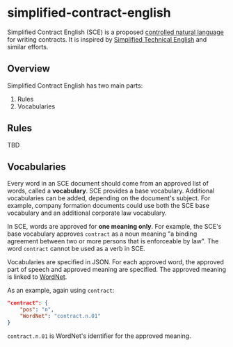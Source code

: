 # simplified-contract-english

Simplified Contract English (SCE) is a proposed [controlled natural language](https://en.wikipedia.org/wiki/Controlled_natural_language) for writing contracts. It is inspired by [Simplified Technical English](https://en.wikipedia.org/wiki/Simplified_Technical_English) and similar efforts.

## Overview

Simplified Contract English has two main parts:

1. Rules
2. Vocabularies

## Rules
TBD

## Vocabularies

Every word in an SCE document should come from an approved list of words, called a **vocabulary**. SCE provides a base vocabulary. Additional vocabularies can be added, depending on the document's subject. For example, company formation documents could use both the SCE base vocabulary and an additional corporate law vocabulary.

In SCE, words are approved for **one meaning only**. For example, the SCE's base vocabulary approves `contract` as a noun meaning "a binding agreement between two or more persons that is enforceable by law". The word `contract` cannot be used as a verb in SCE.

Vocabularies are specified in JSON. For each approved word, the approved part of speech and approved meaning are specified. The approved meaning is linked to [WordNet](http://wordnet.princeton.edu/).

As an example, again using `contract`:

```json
"contract": {
    "pos": "n",
    "WordNet": "contract.n.01"
}
```

`contract.n.01` is WordNet's identifier for the approved meaning.
